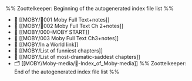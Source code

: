 %% Zoottelkeeper: Beginning of the autogenerated index file list  %%
- 📄 [[MOBY/🎤001 Moby Full Text+notes]]
- 📄 [[MOBY/🎤002 Moby Full Text Ch 2+notes]]
- 📄 [[MOBY/000-MOBY START]]
- 📄 [[MOBY/003 Moby Full Text Ch3+notes]]
- 📄 [[MOBY/In a World link]]
- 📄 [[MOBY/List of funniest chapters]]
- 📄 [[MOBY/List of most-dramatic-saddest chapters]]
- 🗂️ [[MOBY/Moby-media/🧠-Index_of_Moby-media]]
%% Zoottelkeeper: End of the autogenerated index file list  %%
